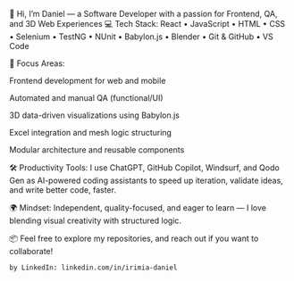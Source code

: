 👋 Hi, I’m Daniel — a Software Developer with a passion for Frontend, QA, and 3D Web Experiences
💻 Tech Stack:
React • JavaScript • HTML • CSS • Selenium • TestNG • NUnit • Babylon.js • Blender • Git & GitHub • VS Code

🧪 Focus Areas:

Frontend development for web and mobile

Automated and manual QA (functional/UI)

3D data-driven visualizations using Babylon.js

Excel integration and mesh logic structuring

Modular architecture and reusable components

🛠️ Productivity Tools:
I use ChatGPT, GitHub Copilot, Windsurf, and Qodo Gen as AI-powered coding assistants to speed up iteration, validate ideas, and write better code, faster.

🌍 Mindset:
Independent, quality-focused, and eager to learn — I love blending visual creativity with structured logic.

📦 Feel free to explore my repositories, and reach out if you want to collaborate!

 
    by LinkedIn: linkedin.com/in/irimia-daniel

<!---
Daniel Irimia is a ✨ special ✨ repository because its `README.md` (this file) appears on your GitHub profile.
You can click the Preview link to take a look at your changes.
--->
